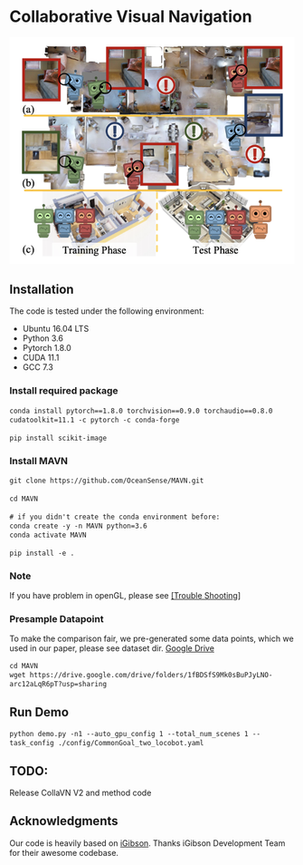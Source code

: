 #  Collaborative Visual Navigation
![CollaVN](CollaVN.png)


## Installation

The code is tested under the following environment:

- Ubuntu 16.04 LTS
- Python 3.6
- Pytorch 1.8.0
- CUDA 11.1
- GCC 7.3

### Install required package
```shell
conda install pytorch==1.8.0 torchvision==0.9.0 torchaudio==0.8.0 cudatoolkit=11.1 -c pytorch -c conda-forge

pip install scikit-image
```
### Install MAVN

```shell
git clone https://github.com/OceanSense/MAVN.git

cd MAVN

# if you didn't create the conda environment before:
conda create -y -n MAVN python=3.6
conda activate MAVN

pip install -e . 
```
### Note
If you have problem in openGL, please see [[Trouble Shooting]](http://svl.stanford.edu/igibson/docs/issues.html)

### Presample Datapoint
To make the comparison fair, we pre-generated some data points, which we used in our paper, please see dataset dir.
[Google Drive](https://drive.google.com/drive/folders/1fBDSfS9Mk0sBuPJyLNO-arc12aLqR6pT?usp=sharing)

```shell
cd MAVN
wget https://drive.google.com/drive/folders/1fBDSfS9Mk0sBuPJyLNO-arc12aLqR6pT?usp=sharing
```

## Run Demo
```shell
python demo.py -n1 --auto_gpu_config 1 --total_num_scenes 1 --task_config ./config/CommonGoal_two_locobot.yaml
```

## TODO:
Release CollaVN V2 and method code

## Acknowledgments

Our code is heavily based on [iGibson](https://github.com/StanfordVL/iGibson). Thanks iGibson Development Team for their awesome codebase.
